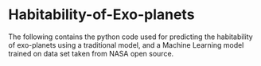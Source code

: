 # Habitability-of-Exo-planets
The following contains the python code used for predicting the habitability of exo-planets using a traditional model, and a Machine Learning model trained on data set taken from NASA open source. 
